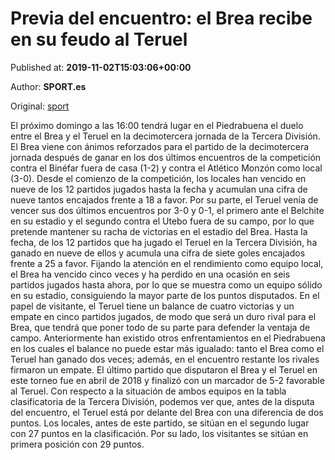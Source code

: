 
# Previa del encuentro: el Brea recibe en su feudo al Teruel

Published at: **2019-11-02T15:03:06+00:00**

Author: **SPORT.es**

Original: [sport](https://www.sport.es/es/noticias/tercera-division/previa-del-encuentro-el-brea-recibe-en-su-feudo-al-teruel-7711609)

El próximo domingo a las 16:00 tendrá lugar en el Piedrabuena el duelo entre el Brea y el Teruel en la decimotercera jornada de la Tercera División.
El Brea viene con ánimos reforzados para el partido de la decimotercera jornada después de ganar en los dos últimos encuentros de la competición contra el Binéfar fuera de casa (1-2) y contra el Atlético Monzón como local (3-0). Desde el comienzo de la competición, los locales han vencido en nueve de los 12 partidos jugados hasta la fecha y acumulan una cifra de nueve tantos encajados frente a 18 a favor.
Por su parte, el Teruel venía de vencer sus dos últimos encuentros por 3-0 y 0-1, el primero ante el Belchite en su estadio y el segundo contra el Utebo fuera de su campo, por lo que pretende mantener su racha de victorias en el estadio del Brea. Hasta la fecha, de los 12 partidos que ha jugado el Teruel en la Tercera División, ha ganado en nueve de ellos y acumula una cifra de siete goles encajados frente a 25 a favor.
Fijando la atención en el rendimiento como equipo local, el Brea ha vencido cinco veces y ha perdido en una ocasión en seis partidos jugados hasta ahora, por lo que se muestra como un equipo sólido en su estadio, consiguiendo la mayor parte de los puntos disputados. En el papel de visitante, el Teruel tiene un balance de cuatro victorias y un empate en cinco partidos jugados, de modo que será un duro rival para el Brea, que tendrá que poner todo de su parte para defender la ventaja de campo.
Anteriormente han existido otros enfrentamientos en el Piedrabuena en los cuales el balance no puede estar más igualado: tanto el Brea como el Teruel han ganado dos veces; además, en el encuentro restante los rivales firmaron un empate. El último partido que disputaron el Brea y el Teruel en este torneo fue en abril de 2018 y finalizó con un marcador de 5-2 favorable al Teruel.
Con respecto a la situación de ambos equipos en la tabla clasificatoria de la Tercera División, podemos ver que, antes de la disputa del encuentro, el Teruel está por delante del Brea con una diferencia de dos puntos. Los locales, antes de este partido, se sitúan en el segundo lugar con 27 puntos en la clasificación. Por su lado, los visitantes se sitúan en primera posición con 29 puntos.
